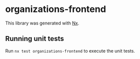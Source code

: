 # organizations-frontend

This library was generated with [Nx](https://nx.dev).

## Running unit tests

Run `nx test organizations-frontend` to execute the unit tests.
